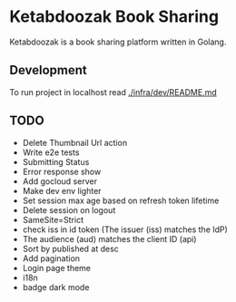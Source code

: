 # Ketabdoozak Book Sharing

Ketabdoozak is a book sharing platform written in Golang.

## Development

To run project in localhost read [./infra/dev/README.md](./infra/dev/README.md)

## TODO

* Delete Thumbnail Url action
* Write e2e tests
* Submitting Status
* Error response show
* Add gocloud server
* Make dev env lighter
* Set session max age based on refresh token lifetime
* Delete session on logout
* SameSite=Strict
* check iss in id token (The issuer (iss) matches the IdP)
* The audience (aud) matches the client ID (api)
* Sort by published at desc
* Add pagination
* Login page theme
* i18n
* badge dark mode
